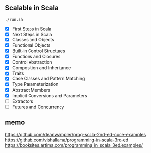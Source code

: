 ## Scalable in Scala

```
./run.sh
```

- [x] First Steps in Scala
- [x] Next Steps in Scala
- [x] Classes and Objects
- [x] Functional Objects
- [x] Built-in Control Structures
- [x] Functions and Closures
- [x] Control Abstraction
- [x] Composition and Inheritance
- [x] Traits
- [x] Case Classes and Pattern Matching
- [x] Type Parameterization
- [x] Abstract Members
- [x] Implicit Conversions and Parameters
- [ ] Extractors
- [ ] Futures and Concurrency

## memo

https://github.com/deanwampler/prog-scala-2nd-ed-code-examples
https://github.com/vishallama/programming-in-scala-3rd-ed
https://booksites.artima.com/programming_in_scala_3ed/examples/
